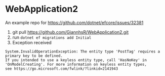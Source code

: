 # WebApplication2

An example repo for https://github.com/dotnet/efcore/issues/32381

1. git pull https://github.com/GiannhsR/WebApplication2.git 
2. run `dotnet ef migrations add Initial`
3. Exception received 
 ```
 System.InvalidOperationException: The entity type 'PostTag' requires a primary key to be defined.
 If you intended to use a keyless entity type, call 'HasNoKey' in 'OnModelCreating'. For more information on keyless entity types, 
 see https://go.microsoft.com/fwlink/?linkid=2141943
 ```
